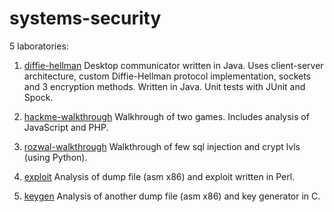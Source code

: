 # systems-security


5 laboratories:

1. [diffie-hellman](./diffie-hellman)
   Desktop communicator written in Java. Uses client-server architecture, custom Diffie-Hellman protocol implementation, sockets and 3 encryption methods. Written in Java. Unit tests with JUnit and Spock.

2. [hackme-walkthrough](./hackme-walkthrough)
   Walkhrough of two games. Includes analysis of JavaScript and PHP.

3. [rozwal-walkthrough](./rozwal-walkthrough)
   Walkthrough of few sql injection and crypt lvls (using Python).

4. [exploit](./exploit)
   Analysis of dump file (asm x86) and exploit written in Perl.

5. [keygen](./keygen)
   Analysis of another dump file (asm x86) and key generator in C.
